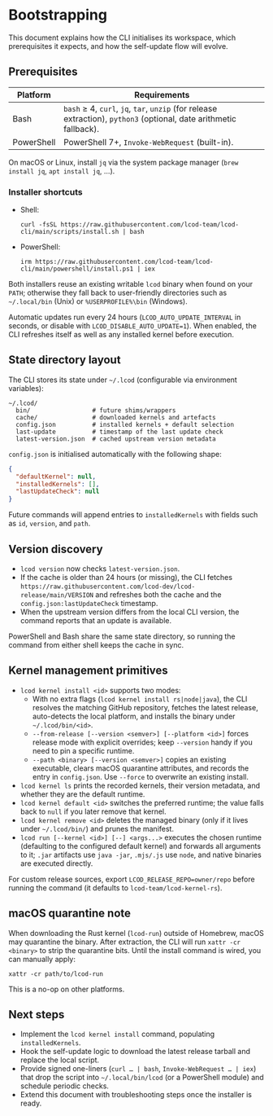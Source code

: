# Bootstrapping

This document explains how the CLI initialises its workspace, which prerequisites it expects, and how the self-update flow will evolve.

## Prerequisites

| Platform | Requirements |
|----------|--------------|
| Bash     | `bash` ≥ 4, `curl`, `jq`, `tar`, `unzip` (for release extraction), `python3` (optional, date arithmetic fallback). |
| PowerShell | PowerShell 7+, `Invoke-WebRequest` (built-in). |

On macOS or Linux, install `jq` via the system package manager (`brew install jq`, `apt install jq`, …).

### Installer shortcuts

- Shell:

  ```
  curl -fsSL https://raw.githubusercontent.com/lcod-team/lcod-cli/main/scripts/install.sh | bash
  ```

- PowerShell:

  ```
  irm https://raw.githubusercontent.com/lcod-team/lcod-cli/main/powershell/install.ps1 | iex
  ```

Both installers reuse an existing writable `lcod` binary when found on your `PATH`; otherwise they fall back to user-friendly directories such as `~/.local/bin` (Unix) or `%USERPROFILE%\bin` (Windows).

Automatic updates run every 24 hours (`LCOD_AUTO_UPDATE_INTERVAL` in seconds, or disable with `LCOD_DISABLE_AUTO_UPDATE=1`). When enabled, the CLI refreshes itself as well as any installed kernel before execution.

## State directory layout

The CLI stores its state under `~/.lcod` (configurable via environment variables):

```
~/.lcod/
  bin/                 # future shims/wrappers
  cache/               # downloaded kernels and artefacts
  config.json          # installed kernels + default selection
  last-update          # timestamp of the last update check
  latest-version.json  # cached upstream version metadata
```

`config.json` is initialised automatically with the following shape:

```json
{
  "defaultKernel": null,
  "installedKernels": [],
  "lastUpdateCheck": null
}
```

Future commands will append entries to `installedKernels` with fields such as `id`, `version`, and `path`.

## Version discovery

- `lcod version` now checks `latest-version.json`.  
- If the cache is older than 24 hours (or missing), the CLI fetches `https://raw.githubusercontent.com/lcod-dev/lcod-release/main/VERSION` and refreshes both the cache and the `config.json:lastUpdateCheck` timestamp.  
- When the upstream version differs from the local CLI version, the command reports that an update is available.

PowerShell and Bash share the same state directory, so running the command from either shell keeps the cache in sync.

## Kernel management primitives

- `lcod kernel install <id>` supports two modes:
  - With no extra flags (`lcod kernel install rs|node|java`), the CLI resolves the matching GitHub repository, fetches the latest release, auto-detects the local platform, and installs the binary under `~/.lcod/bin/<id>`.
  - `--from-release [--version <semver>] [--platform <id>]` forces release mode with explicit overrides; keep `--version` handy if you need to pin a specific runtime.
  - `--path <binary> [--version <semver>]` copies an existing executable, clears macOS quarantine attributes, and records the entry in `config.json`. Use `--force` to overwrite an existing install.
- `lcod kernel ls` prints the recorded kernels, their version metadata, and whether they are the default runtime.
- `lcod kernel default <id>` switches the preferred runtime; the value falls back to `null` if you later remove that kernel.
- `lcod kernel remove <id>` deletes the managed binary (only if it lives under `~/.lcod/bin/`) and prunes the manifest.
- `lcod run [--kernel <id>] [--] <args...>` executes the chosen runtime (defaulting to the configured default kernel) and forwards all arguments to it; `.jar` artifacts use `java -jar`, `.mjs/.js` use `node`, and native binaries are executed directly.

For custom release sources, export `LCOD_RELEASE_REPO=owner/repo` before running the command (it defaults to `lcod-team/lcod-kernel-rs`).

## macOS quarantine note

When downloading the Rust kernel (`lcod-run`) outside of Homebrew, macOS may quarantine the binary.
After extraction, the CLI will run `xattr -cr <binary>` to strip the quarantine bits.
Until the install command is wired, you can manually apply:

```
xattr -cr path/to/lcod-run
```

This is a no-op on other platforms.

## Next steps

- Implement the `lcod kernel install` command, populating `installedKernels`.  
- Hook the self-update logic to download the latest release tarball and replace the local script.  
- Provide signed one-liners (`curl … | bash`, `Invoke-WebRequest … | iex`) that drop the script into `~/.local/bin/lcod` (or a PowerShell module) and schedule periodic checks.  
- Extend this document with troubleshooting steps once the installer is ready.
